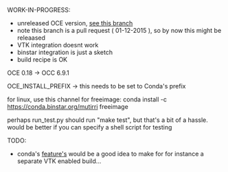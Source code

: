 
WORK-IN-PROGRESS:

* unreleased OCE version, [see this branch](https://github.com/blobfish/oce/tree/691patched_2)
* note this branch is a pull request ( 01-12-2015 ), so by now this might be releaased
* VTK integration doesnt work
* binstar integration is just a sketch
* build recipe is OK



OCE 0.18 -> OCC 6.9.1

OCE_INSTALL_PREFIX -> this needs to be set to Conda's prefix

for linux, use this channel for freeimage:
conda install -c https://conda.binstar.org/mutirri freeimage

perhaps run_test.py should run "make test", but that's a bit of a hassle. would be better if you can specify a shell script for testing

TODO:
* conda's [feature's](http://conda.pydata.org/docs/building/meta-yaml.html#features) would be a good idea to make 
for for instance a separate VTK enabled build...

